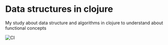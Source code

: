 # Data structures in clojure

My study about data structure and algorithms in clojure to understand about functional concepts

![CI](https://github.com/xico-labs/data_structures_and_algorithms_cljoure/workflows/CI/badge.svg?branch=master)

